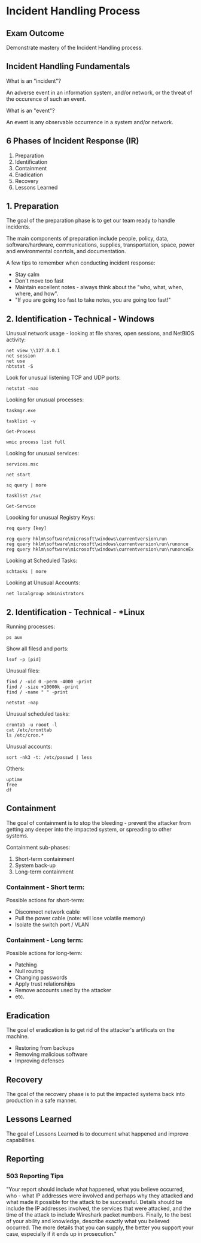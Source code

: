 # Incident Handling Process

## Exam Outcome

Demonstrate mastery of the Incident Handling process.

## Incident Handling Fundamentals

What is an "incident"?

An adverse event in an information system, and/or network, or the threat of the occurence of such an event.

What is an "event"?

An event is any observable occurrence in a system and/or network.

## 6 Phases of Incident Response (IR)

1. Preparation
2. Identification
3. Containment
4. Eradication
5. Recovery
6. Lessons Learned

## 1. Preparation

The goal of the preparation phase is to get our team ready to handle incidents.

The main components of preparation include people, policy, data, software/hardware, communications, supplies, transportation, space, power and environmental conrtols, and documentation.

A few tips to remember when conducting incident response:

- Stay calm
- Don't move too fast
- Maintain excellent notes - always think about the "who, what, when, where, and how".
- "If you are going too fast to take notes, you are going too fast!"

## 2. Identification - Technical - Windows

Unusual network usage - looking at file shares, open sessions, and NetBIOS activity:

```
net view \\127.0.0.1
net session
net use
nbtstat -S
```

Look for unusual listening TCP and UDP ports:

```
netstat -nao
```

Looking for unusual processes:

```
taskmgr.exe
```

```
tasklist -v
```

```
Get-Process
```

```
wmic process list full
```

Looking for unusual services:

```
services.msc
```

```
net start
```

```
sq query | more
```

```
tasklist /svc
```

```
Get-Service
```

Loooking for unusual Registry Keys:

```
req query [key]
```

```
reg query hklm\software\microsoft\windows\currentversion\run
reg query hklm\software\microsoft\windows\currentversion\run\runonce
reg query hklm\software\microsoft\windows\currentversion\run\runonceEx
```

Looking at Scheduled Tasks:

```
schtasks | more
```

Looking at Unusual Accounts:

```
net localgroup administrators
```

## 2. Identification - Technical - *Linux

Running processes:

```
ps aux
```

Show all filesd and ports:

```
lsof -p [pid]
```

Unusual files:

```
find / -uid 0 -perm -4000 -print
find / -size +10000k -print
find / -name " " -print
```

```
netstat -nap
```

Unusual scheduled tasks:

```
crontab -u rooot -l
cat /etc/cronttab
ls /etc/cron.*
```

Unusual accounts:

```
sort -nk3 -t: /etc/passwd | less
```

Others:

```
uptime
free
df
```

## Containment

The goal of containment is to stop the bleeding - prevent the attacker from getting any deeper into the impacted system, or spreading to other systems.

Containment sub-phases:

1. Short-term containment
2. System back-up
3. Long-term containment

### Containment - Short term:

Possible actions for short-term:

- Disconnect network cable
- Pull the power cable (note: will lose volatile memory)
- Isolate the switch port / VLAN

### Containment - Long term:

Possible actions for long-term:

- Patching
- Null routing
- Changing passwords
- Apply trust relationships
- Remove accounts used by the attacker
- etc.

## Eradication

The goal of eradication is to get rid of the attacker's artificats on the machine.

- Restoring from backups
- Removing malicious software
- Improving defenses

## Recovery

The goal of the recovery phase is to put the impacted systems back into production in a safe manner.

## Lessons Learned

The goal of Lessons Learned is to document what happened and improve capabilities.

## Reporting

### 503 Reporting Tips

"Your report should include what happened, what you believe occurred, who - what IP addresses were involved and perhaps why they attacked and what made it possible for the attack to be successful. Details should be include the IP addresses involved, the services that were attacked, and the time of the attack to include Wireshark packet numbers. Finally, to the best of your ability and knowledge, describe exactly what you believed occurred. The more details that you can supply, the better you support your case, especially if it ends up in prosecution."













